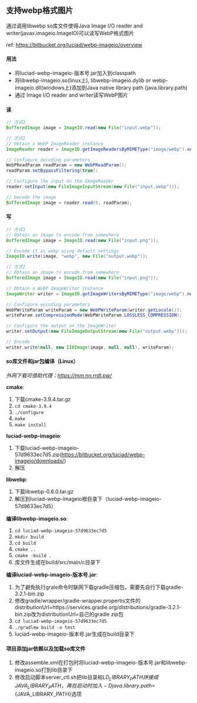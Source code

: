 ## 支持webp格式图片
通过调用libwebp so库文件使得Java Image I/O reader and writer(javax.imageio.ImageIO)可以读写WebP格式图片

ref: https://bitbucket.org/luciad/webp-imageio/overview

#### 用法
* 将luciad-webp-imageio-版本号.jar加入到classpath
* 将libwebp-imageio.so(linux上), libwebp-imageio.dylib or webp-imageio.dll(windows上)添加到Java native library path (java.library.path)
* 通过 Image I/O reader and writer读写WebP图片

#### 读
```java
// 方式1
BufferedImage image = ImageIO.read(new File("input.webp"));

// 方式2
// Obtain a WebP ImageReader instance
ImageReader reader = ImageIO.getImageReadersByMIMEType("image/webp").next();

// Configure decoding parameters
WebPReadParam readParam = new WebPReadParam();
readParam.setBypassFiltering(true);

// Configure the input on the ImageReader
reader.setInput(new FileImageInputStream(new File("input.webp")));

// Decode the image
BufferedImage image = reader.read(0, readParam);
```

#### 写
```java
// 方式1
// Obtain an image to encode from somewhere
BufferedImage image = ImageIO.read(new File("input.png"));

// Encode it as webp using default settings
ImageIO.write(image, "webp", new File("output.webp"));

// 方式2
// Obtain an image to encode from somewhere
BufferedImage image = ImageIO.read(new File("input.png"));

// Obtain a WebP ImageWriter instance
ImageWriter writer = ImageIO.getImageWritersByMIMEType("image/webp").next();

// Configure encoding parameters
WebPWriteParam writeParam = new WebPWriteParam(writer.getLocale());
writeParam.setCompressionMode(WebPWriteParam.LOSSLESS_COMPRESSION);

// Configure the output on the ImageWriter
writer.setOutput(new FileImageOutputStream(new File("output.webp")));

// Encode
writer.write(null, new IIOImage(image, null, null), writeParam);
```

#### so库文件和jar包编译（Linux）

_外网下载可借助代理：https://mm.nn.rrdl.pw/_

__cmake__:
1. 下载cmake-3.9.4.tar.gz
2. ```cd cmake-3.9.4```
3. ```./configure```
4. ```make```
5. ```make install```
    
__luciad-webp-imageio__:
1. 下载luciad-webp-imageio-57d9633ec7d5.zip(https://bitbucket.org/luciad/webp-imageio/downloads/)
2. 解压
    
__libwebp__:
1. 下载libwebp-0.6.0.tar.gz
2. 解压到luciad-webp-imageio根目录下（luciad-webp-imageio-57d9633ec7d5）
    
__编译libwebp-imageio.so__:
1. ```cd luciad-webp-imageio-57d9633ec7d5```
2. ```mkdir build```
3. ```cd build```
4. ```cmake ..```
5. ```cmake -build .```
6. 库文件生成在build/src/main/c目录下

__编译luciad-webp-imageio-版本号.jar__:
1. 为了避免执行grale命令时联网下载gradle压缩包，需要先自行下载gradle-3.2.1-bin.zip
2. 修改gradle/wrapper/gradle-wrapper.propertis文件的distributionUrl=https\://services.gradle.org/distributions/gradle-3.2.1-bin.zip改为distributionUrl=自己的gradle zip包
3. ```cd luciad-webp-imageio-57d9633ec7d5```
4. ```./gradlew build -x test```
5. luciad-webp-imageio-版本号.jar生成在build目录下
 
#### 项目添加jar依赖以及加载so库文件
1. 修改assemble.xml在打包时将luciad-webp-imageio-版本号.jar和libwebp-imageio.so打到lib目录下
2. 修改启动脚本server_ctl.sh把lib目录和$LD_LIBRARY_PATH拼接成JAVA_LIBRARY_PATH，再在启动时加入-Djava.library.path=${JAVA_LIBRARY_PATH}选项

